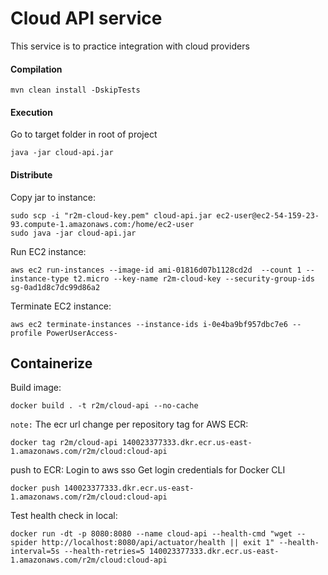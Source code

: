 # Cloud API service
This service is to practice integration with cloud providers

#### Compilation
````shell
mvn clean install -DskipTests
````

#### Execution
Go to target folder in root of project
````shell
java -jar cloud-api.jar
````

#### Distribute

Copy jar to instance:
````shell
sudo scp -i "r2m-cloud-key.pem" cloud-api.jar ec2-user@ec2-54-159-23-93.compute-1.amazonaws.com:/home/ec2-user
sudo java -jar cloud-api.jar
````

Run EC2 instance:
````shell
aws ec2 run-instances --image-id ami-01816d07b1128cd2d  --count 1 --instance-type t2.micro --key-name r2m-cloud-key --security-group-ids sg-0ad1d8c7dc99d86a2
````

Terminate EC2 instance:
````shell
aws ec2 terminate-instances --instance-ids i-0e4ba9bf957dbc7e6 --profile PowerUserAccess-
````

## Containerize
Build image:
````shell
docker build . -t r2m/cloud-api --no-cache
````

`note:` The ecr url change per repository
tag for AWS ECR:
````shell
docker tag r2m/cloud-api 140023377333.dkr.ecr.us-east-1.amazonaws.com/r2m/cloud:cloud-api
````

push to ECR:
Login to aws sso
Get login credentials for Docker CLI
`````shell
docker push 140023377333.dkr.ecr.us-east-1.amazonaws.com/r2m/cloud:cloud-api
`````

Test health check in local:
````shell
docker run -dt -p 8080:8080 --name cloud-api --health-cmd "wget --spider http://localhost:8080/api/actuator/health || exit 1" --health-interval=5s --health-retries=5 140023377333.dkr.ecr.us-east-1.amazonaws.com/r2m/cloud:cloud-api
````
